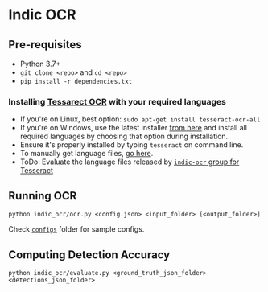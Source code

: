 # Indic OCR

## Pre-requisites

- Python 3.7+
- `git clone <repo>` and `cd <repo>`
- `pip install -r dependencies.txt`

### Installing [Tessarect OCR](https://github.com/tesseract-ocr/tesseract) with your required languages

- If you're on Linux, best option: `sudo apt-get install tesseract-ocr-all`
- If you're on Windows, use the latest installer [from here](https://github.com/tesseract-ocr/tessdoc/blob/master/Home.md#windows) and install all required languages by choosing that option during installation.
- Ensure it's properly installed by typing `tesseract` on command line.
- To manually get language files, [go here](https://github.com/tesseract-ocr/tessdoc/blob/master/Data-Files.md#updated-data-files-for-version-400-september-15-2017).
- ToDo: Evaluate the language files released by [`indic-ocr` group for Tesseract](https://github.com/indic-ocr/tessdata)

## Running OCR

```
python indic_ocr/ocr.py <config.json> <input_folder> [<output_folder>]
```

Check [`configs`](/configs/) folder for sample configs.

## Computing Detection Accuracy

```
python indic_ocr/evaluate.py <ground_truth_json_folder> <detections_json_folder>
```
